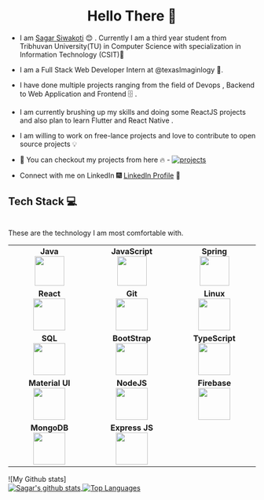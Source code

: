 <h1 align="center"> Hello There 👋 </h1>

* I am [Sagar Siwakoti](https://www.linkedin.com/in/sagar-siwakoti/) :blush:	 . Currently I am a third year student from Tribhuvan University(TU) in Computer Science with specialization in Information Technology (CSIT):satellite:

* I am a Full Stack Web Developer Intern at @texasImaginlogy :toolbox:.

* I have done multiple projects ranging from the field of Devops , Backend to Web Application and Frontend :file_cabinet: .

* I am currently brushing up my skills and doing some ReactJS projects and also plan to learn Flutter and React Native .

* I am willing to work on free-lance projects and love to  contribute to open source projects :bulb:

* :magnet: You can checkout my projects from here :fire: - [![projects](https://forthebadge.com/images/badges/check-it-out.svg)](https://github.com/sagar-siwakoti?tab=repositories)

* Connect with me on LinkedIn :fireworks: [LinkedIn Profile](https://www.linkedin.com/in/sagar-siwakoti) :sparkler:

## Tech Stack :computer:

<br>
These are the technology I am most comfortable with. 
<table>
<tbody>
 <tr>
<td align="center" width="20%">
<span><b><center>Java</center></b></span> 
<img height=60px src="https://logos-download.com/wp-content/uploads/2016/10/Java_logo_icon.png"> 
</td>

<td align="center" width="20%">
<span><b><center>JavaScript</center></b></span> 
<img height=60px src="https://upload.wikimedia.org/wikipedia/commons/thumb/9/99/Unofficial_JavaScript_logo_2.svg/600px-Unofficial_JavaScript_logo_2.svg.png"> 
</td>

<td align="center" width="20%">
<span><b><center>Spring</center></b></span> 
<img height=60px src="https://i.ya-webdesign.com/images/spring-logo-png-4.png"> 
</td>
</tr>

<tr>
<td align="center" width="20%">
<span><b><center>React</center></b></span> 
<img height=65px src="https://upload.wikimedia.org/wikipedia/commons/thumb/a/a7/React-icon.svg/800px-React-icon.svg.png"> 
</td>

<td align="center" width="20%">
<span><b><center>Git</center></b></span> 
<img height=65px src="https://git-scm.com/images/logos/downloads/Git-Logo-2Color.png"> 
</td>

<td align="center" width="20%">
<span><b><center>Linux </center></b></span> 
<img height=65px src="https://upload.wikimedia.org/wikipedia/commons/a/af/Tux.png"> 
</td>
</tr>

<tr>
<td align="center" width="20%">
<span><b><center>SQL</center></b></span> 
<img height=65px src="https://i0.wp.com/www.complexsql.com/wp-content/uploads/2017/01/sql-logo.jpg?ssl=1"> 
</td>

<td align="center" width="20%">
<span><b><center>BootStrap</center></b></span> 
<img height=65px src="https://banner2.cleanpng.com/20180512/stw/kisspng-bootstrap-responsive-web-design-web-development-lo-5af676c04b0535.2749534815261016963073.jpg"> 
</td>

<td align="center" width="20%">
<span><b><center>TypeScript</center></b></span> 
<img height=65px src="https://cdn.worldvectorlogo.com/logos/typescript.svg"> 
</td>
</tr>


<tr>
<td align="center" width="20%">
<span><b><center>Material UI</center></b></span> 
<img height=65px src="https://material-ui.com/static/logo.png"> 
</td>

<td align="center" width="20%">
<span><b><center>NodeJS</center></b></span> 
<img height=65px src="https://upload.wikimedia.org/wikipedia/commons/thumb/d/d9/Node.js_logo.svg/1280px-Node.js_logo.svg.png"> 
</td>

<td align="center" width="20%">
<span><b><center>Firebase</center></b></span> 
<img height=65px src="https://firebase.google.com/images/brand-guidelines/logo-standard.png"> 
</td>
</tr>


<tr>
<td align="center" width="20%">
<span><b><center>MongoDB</center></b></span> 
<img height=65px src="https://banner2.cleanpng.com/20180702/bgt/kisspng-mongodb-database-nosql-postgresql-mongo-5b39f9e3445fa6.5652746415305261792801.jpg"> 
</td>

<td align="center" width="20%">
<span><b><center>Express JS</center></b></span> 
<img height=65px src="https://expressjs.com/images/express-facebook-share.png"> 
</td>

</tr>

</tbody>
</table>
![My Github stats]<br/>
<a href="https://github-readme-stats.vercel.app/api?username=sagar-siwakoti">
  <img align="center" src="https://github-readme-stats.vercel.app/api?username=sagar-siwakoti&show_icons=true&include_all_commits=true&theme=radical" alt="Sagar's github stats" />
 <img align="center" src="https://github-readme-stats.vercel.app/api/top-langs?username=sagar-siwakoti&hide=html, shell&theme=radical" alt="Top Languages" />
</a>

